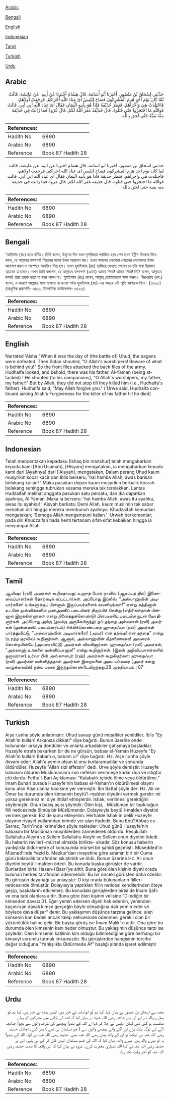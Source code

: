 [Arabic](#arabic)

[Bengali](#bengali)

[English](#english)

[Indonesian](#indonesian)

[Tamil](#tamil)

[Turkish](#turkish)

[Urdu](#urdu)

## Arabic


<div dir="rtl" lang="ar" style={{fontSize:'larger',backgroundColor:'#f8f9fa',padding:20}}>
حَدَّثَنِي إِسْحَاقُ بْنُ مَنْصُورٍ، أَخْبَرَنَا أَبُو أُسَامَةَ، قَالَ هِشَامٌ أَخْبَرَنَا عَنْ أَبِيهِ، عَنْ عَائِشَةَ، قَالَتْ لَمَّا كَانَ يَوْمَ أُحُدٍ هُزِمَ الْمُشْرِكُونَ فَصَاحَ إِبْلِيسُ أَىْ عِبَادَ اللَّهِ أُخْرَاكُمْ‏.‏ فَرَجَعَتْ أُولاَهُمْ، فَاجْتَلَدَتْ هِيَ وَأُخْرَاهُمْ، فَنَظَرَ حُذَيْفَةُ فَإِذَا هُوَ بِأَبِيهِ الْيَمَانِ فَقَالَ أَىْ عِبَادَ اللَّهِ أَبِي أَبِي‏.‏ قَالَتْ فَوَاللَّهِ مَا احْتَجَزُوا حَتَّى قَتَلُوهُ‏.‏ قَالَ حُذَيْفَةُ غَفَرَ اللَّهُ لَكُمْ‏.‏ قَالَ عُرْوَةُ فَمَا زَالَتْ فِي حُذَيْفَةَ مِنْهُ بَقِيَّةٌ حَتَّى لَحِقَ بِاللَّهِ‏.‏
</div>
<div style={{backgroundColor:'#f8f9fa',padding:20, marginBottom: 10}}><table> <thead> <tr> <th>References:</th> <th></th> </tr> </thead> <tbody><tr><td>Hadith No</td><td>6890</td></tr><tr><td>Arabic No</td><td>6890</td></tr><tr><td>Reference</td><td>Book 87 Hadith 28</td></tr></tbody></table></div>


<div dir="rtl" lang="ar" style={{fontSize:'larger',backgroundColor:'#f8f9fa',padding:20}}>
حدثني اسحاق بن منصور، اخبرنا ابو اسامة، قال هشام اخبرنا عن ابيه، عن عايشة، قالت لما كان يوم احد هزم المشركون فصاح ابليس اى عباد الله اخراكم. فرجعت اولاهم، فاجتلدت هي واخراهم، فنظر حذيفة فاذا هو بابيه اليمان فقال اى عباد الله ابي ابي. قالت فوالله ما احتجزوا حتى قتلوه. قال حذيفة غفر الله لكم. قال عروة فما زالت في حذيفة منه بقية حتى لحق بالله
</div>
<div style={{backgroundColor:'#f8f9fa',padding:20, marginBottom: 10}}><table> <thead> <tr> <th>References:</th> <th></th> </tr> </thead> <tbody><tr><td>Hadith No</td><td>6890</td></tr><tr><td>Arabic No</td><td>6890</td></tr><tr><td>Reference</td><td>Book 87 Hadith 28</td></tr></tbody></table></div>

## Bengali


<div dir="ltr" lang="bn" style={{fontSize:'larger',backgroundColor:'#f8f9fa',padding:20}}>
‘আয়িশাহ (রাঃ) হতে বর্ণিত। তিনি বলেন, উহুদের দিন যখন মুশরিকরা পরাজিত হয়ে গেল তখন ইব্লীস চিৎকার দিয়ে বলল, হে আল্লাহর বান্দাগণ! পিছনের দলের উপর আক্রমণ কর। তখন সামনের লোকেরা পেছনের লোকেদের উপর আক্রমণ করল ও পরস্পরে লড়াইয়ে লিপ্ত হল। তখন হুযাইফাহ (রাঃ) তাকিয়ে দেখতে পেলেন যে তাঁর বাবা ইয়ামান আক্রান্ত হয়েছেন। তখন তিনি বললেন, হে আল্লাহর বান্দাগণ! (এতো) আমার পিতা! আমার পিতা! তিনি বলেন, আল্লাহর কসম! তারা তাকে হত্যা না করে থামল না। হুযাইফাহ (রাঃ) বলেন, আল্লাহ্ তোমাদেরকে ক্ষমা করুন। ‘উরওয়াহ (রহ.) বলেন, এ কারণে আল্লাহর সঙ্গে সাক্ষাত না হওয়া পর্যন্ত হুযাইফাহ (রাঃ)-এর অন্তরে এই স্মৃতি জাগরুক ছিল। [৩২৯০] (আধুনিক প্রকাশনী- ৬৪১০, ইসলামিক ফাউন্ডেশন- ৬৪২৩)
</div>
<div style={{backgroundColor:'#f8f9fa',padding:20, marginBottom: 10}}><table> <thead> <tr> <th>References:</th> <th></th> </tr> </thead> <tbody><tr><td>Hadith No</td><td>6890</td></tr><tr><td>Arabic No</td><td>6890</td></tr><tr><td>Reference</td><td>Book 87 Hadith 28</td></tr></tbody></table></div>

## English


<div dir="ltr" lang="en" style={{fontSize:'larger',backgroundColor:'#f8f9fa',padding:20}}>
Narrated 'Aisha:"When it was the day of (the battle of) Uhud, the pagans were defeated. Then Satan shouted, "O Allah's worshipers! Beware of what is behind you!" So the front files attacked the back files of the army. Hudhaifa looked, and behold, there was his father, Al-Yaman (being attacked) ! He shouted (to his companions), "O Allah's worshipers, my father, my father!" But by Allah, they did not stop till they killed him (i.e., Hudhaifa's father). Hudhaifa said, "May Allah forgive you." ('Urwa said, Hudhaifa continued asking Allah's Forgiveness for the killer of his father till he died)
</div>
<div style={{backgroundColor:'#f8f9fa',padding:20, marginBottom: 10}}><table> <thead> <tr> <th>References:</th> <th></th> </tr> </thead> <tbody><tr><td>Hadith No</td><td>6890</td></tr><tr><td>Arabic No</td><td>6890</td></tr><tr><td>Reference</td><td>Book 87 Hadith 28</td></tr></tbody></table></div>

## Indonesian


<div dir="ltr" lang="id" style={{fontSize:'larger',backgroundColor:'#f8f9fa',padding:20}}>
Telah menceritakan kepadaku [Ishaq bin manshur] telah mengabarkan kepada kami [Abu Usamah], [Hisyam] mengatakan, ia mengabarkan kepada kami dari [Ayahnya] dari ['Aisyah], mengatakan, Dalam perang Uhud kaum musyrikin kocar kacir dan Iblis berseru; 'hai hamba Allah, awas barisan belakang kalian! ' Maka pasukan depan kaum musyrikin berbalik kearah belakang sehingga tubrukan sesama mereka tak terelakkan. Lantas Hudzaifah melihat anggota pasukan satu persatu, dan dia dapatkan ayahnya, Al Yaman. Maka ia berseru: 'hai hamba Allah, awas itu ayahku, awas itu ayahku! ' Aisyah berkata; Demi Allah, kaum muslimin tak sabar menahan diri hingga mereka membunuh ayahnya. Khudzaifah kemudian mengatakan; 'Semoga Allah mengampuni kalian.' 'Urwah berkomentar; pada diri Khudzaifah tiada henti tertanam sifat-sifat kebaikan hingga ia menjumpai Allah
</div>
<div style={{backgroundColor:'#f8f9fa',padding:20, marginBottom: 10}}><table> <thead> <tr> <th>References:</th> <th></th> </tr> </thead> <tbody><tr><td>Hadith No</td><td>6890</td></tr><tr><td>Arabic No</td><td>6890</td></tr><tr><td>Reference</td><td>Book 87 Hadith 28</td></tr></tbody></table></div>

## Tamil


<div dir="ltr" lang="ta" style={{fontSize:'larger',backgroundColor:'#f8f9fa',padding:20}}>
ஆயிஷா (ரலி) அவர்கள் கூறியதாவது: உஹுத் போர் நாளில் (ஆரம்பத் தில்) இணைவைப்பாளர்கள் தோற்கடிக் கப்பட்டார்கள். அப்போது இப்லீஸ், “அல்லாஹ்வின் அடியார்களே! உங்களுக்குப் பின்னால் இருப்பவர்களைக் கவனியுங்கள்!” என்று கத்தினான். உடனே முஸ்லிம்களில் முன்அணிப் படையினர் திரும்பிச் சென்று (எதிரிகள்தான் பின்னால் இருக்கின்றார்கள் என்று நினைத்துக்கொண்டு) பின்அணிப் படையினருடன் மோதினார்கள். அப்போது அங்கு (தமக்கு அருகேயிருந்த) தம் தந்தை அல்யமான் (ரலி) அவர்கள் (முன்னணிப் படையினரிடம்) சிக்கிக்கொண்டதை ஹுதைஃபா (ரலி) அவர்கள் பார்த்துவிட்டு, “அல்லாஹ்வின் அடியார்களே! (அவர்) என் தந்தை! என் தந்தை” என்று (உரத்த குரலில்) கூறினார்கள். ஆனால், அல்லாஹ்வின் மீதாணையாக! அவரைக் கொன்றபின்பே (அவரைவிட்டு) அவர்கள் விலகினார்கள். ஹுதைஃபா (ரலி) அவர்கள், “அல்லாஹ் உங்களை மன்னிப்பானாக!” என்று கூறினார்கள். (இதன் அறிவிப்பாளர்களில் ஒருவரான) உர்வா பின் அஸ்ஸுபைர் (ரஹ்) அவர்கள் கூறுகிறார்கள்: ஹுதைஃபா (ரலி) அவர்கள் மன்னித்ததால் அவர்கள் இறைவனை அடையும்வரை (அவர் களது வாழ்க்கையில்) நல்ல பலன் இருந்துகொண்டேயிருந்தது.28 அத்தியாயம் : 87
</div>
<div style={{backgroundColor:'#f8f9fa',padding:20, marginBottom: 10}}><table> <thead> <tr> <th>References:</th> <th></th> </tr> </thead> <tbody><tr><td>Hadith No</td><td>6890</td></tr><tr><td>Arabic No</td><td>6890</td></tr><tr><td>Reference</td><td>Book 87 Hadith 28</td></tr></tbody></table></div>

## Turkish


<div dir="ltr" lang="tr" style={{fontSize:'larger',backgroundColor:'#f8f9fa',padding:20}}>
Aişe r.anha şöyle anlatmıştır: Uhud savaşı günü müşrikler yenildiler. İblis "Ey Allah'ın kulları! Arkanıza dikkat!" diye bağırdı. Bunun üzerine önde bulunanlar arkaya döndüler ve onlarla arkadakiler çatışmaya başladılar. Huzeyfe etrafa bakarken bir de ne görsün, babası el-Yeman Huzeyfe "Ey Allah'ın kulları! Babam o, babam o!" diye bağırdı. Hz. Aişe r.anha şöyle devam eder: Allah'a yemin olsun ki onu kurtaramadılar ve sonunda öldürdüler. Huzeyfe "Allah sizi affetsin" dedi. Urve şöyle demiştir: Huzeyfe babasını öldüren Müslümanlara son nefesini verinceye kadar dua ve istiğfar etti durdu. Fethu'l-Bari Açıklaması: "Kalabalık içinde ölme veya öldürülme." İmam Buhari burada Huzeyfe'nin babası el-Yeman'ın öldürülmesi olayını konu alan Aişe r.anha hadisine yer vermiştir. İbn Battal şöyle der: Hz. Ali ve Ömer bu durumda ölen kimsenin beytü'l-malden diyetini vermek gerekir mi yoksa gerekmez mi diye ihtilaf etmişlerdir. İshak, verilmesi gerektiğini söylemiştir. Onun bakış açısı şöyledir: Ölen kişi, . Müslüman bir topluluğun fiili neticesinde ölmüş bir Müslümandır. Dolayısıyla beytü'l-malden diyetini vermek gerekir. Biz de şunu ekleyelim: Herhalde İshak'ın delili Huzeyfe olayının rivayet yollarından birinde yer alan ifadedir. Bunu Ebü'!Abbas es-Serrac, Tarih'inde İkrime'den şöyle nakleder: Uhud günü Huzeyfe'nin babasını bir Müslüman müşriklerden zannederek öldürdü. Resulullah Sallallahu Aleyhi ve Sellem Sallallahu Aleyhi ve Sellem onun diyetini ödedi. Bu haberin ravileri -mürsel olmakla birlikte- sikadır. Söz konusu haberin yanlışlıkla öldürmede af konusunda mürsel bir şahidi geçmişti. Müsedded'in Müsned'inde Yezid b. Mezkur'dan rivayetine göre adamın biri bir Cuma günü kalabalık tarafından sıkıştırıldı ve öldü. Bunun üzerine Hz. Ali onun diyetini beytü'l-malden ödedi. Bu konuda başka görüşler de vardır. Bunlardan birisi Hasen-i Basrl'ye aittir. Buna göre ölen kişinin diyeti orada bulunan herkes tarafından ödenmelidir. Bu bir önceki görüşten daha özeldir. Bu görüşün dayanağı şu anlayıştır: O kişi orada bulunanların fiilleri neticesinde ölmüştür. Dolayısıyla yaptıkları fiilin neticesi kendilerinden öteye geçip, başkalarını etkilemez. Bu konudaki görüşlerden birisi de İmam Şafiı ve ona tabi olanlara aittir. Buna göre ölen kişinin velisine "Dilediğin bir kimseden davacı 01. Eğer yemin edersen diyeti hak edersin, yeminden kaçınırsan davalı kimse gerçeğin böyle olmadığına dair yemin eder ve böylece dava düşer" denir. Bu yaklaşımın düşünce tarzına gelince, alen kimsenin kan bedeli ancak talep neticesinde ödenmesi gerekli olan bir yükümlülük haline gelir. Bir başka görüş ise İmam Malik' e aittir. Ona göre bu durumda ölen kimsenin kanı heder olmuştur. Bu yaklaşımın düşünce tarzı ise şöyledir: Ölen kimsenin katilinin kim olduğu bilinmediğine göre herhangi bir kimseyi sorumlu tutmak imkansızdır. Bu görüşlerden hangisinin tercihe değer olduğuna "Yanlışlıkla Öldürmede Af" başlığı altında işaret edilmiştir
</div>
<div style={{backgroundColor:'#f8f9fa',padding:20, marginBottom: 10}}><table> <thead> <tr> <th>References:</th> <th></th> </tr> </thead> <tbody><tr><td>Hadith No</td><td>6890</td></tr><tr><td>Arabic No</td><td>6890</td></tr><tr><td>Reference</td><td>Book 87 Hadith 28</td></tr></tbody></table></div>

## Urdu


<div dir="rtl" lang="ur" style={{fontSize:'larger',backgroundColor:'#f8f9fa',padding:20}}>
مجھ سے اسحاق بن منصور نے بیان کیا، کہا ہم کو ابواسامہ نے خبر دی، انہیں ہشام نے خبر دی، کہا ہم کو ہمارے والد نے اور ان سے عائشہ رضی اللہ عنہا نے بیان کیا کہ احد کی لڑائی میں مشرکین کو پہلے شکست ہو گئی تھی لیکن ابلیس نے چلا کر کہا اے اللہ کے بندو! پیچھے کی طرف والوں سے بچو! چنانچہ آگے کے لوگ پلٹ پڑے اور آگے والے پیچھے والوں سے ( جو مسلمان ہی تھے ) بھڑ گئے۔ اچانک حذیفہ رضی اللہ عنہ نے دیکھا تو ان کے والد یمان رضی اللہ عنہ تھے۔ حذیفہ رضی اللہ عنہ نے کہا: اللہ کے بندو! یہ تو میرے والد ہیں، میرے والد۔ بیان کیا کہ اللہ کی قسم مسلمان انہیں قتل کر کے ہی ہٹے۔ اس پر حذیفہ رضی اللہ عنہ نے کہا اللہ تمہاری مغفرت کرے۔ عروہ نے بیان کیا کہ اس واقعہ کا صدمہ حذیفہ رضی اللہ عنہ کو آخر وقت تک رہا۔
</div>
<div style={{backgroundColor:'#f8f9fa',padding:20, marginBottom: 10}}><table> <thead> <tr> <th>References:</th> <th></th> </tr> </thead> <tbody><tr><td>Hadith No</td><td>6890</td></tr><tr><td>Arabic No</td><td>6890</td></tr><tr><td>Reference</td><td>Book 87 Hadith 28</td></tr></tbody></table></div>